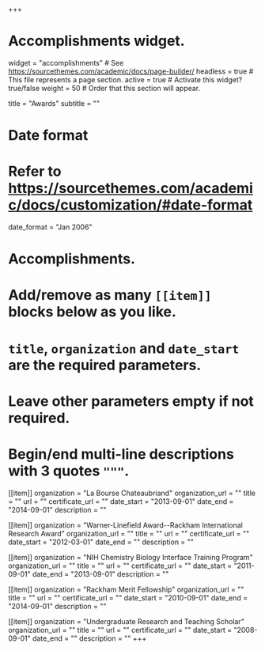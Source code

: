 +++
# Accomplishments widget.
widget = "accomplishments"  # See https://sourcethemes.com/academic/docs/page-builder/
headless = true  # This file represents a page section.
active = true  # Activate this widget? true/false
weight = 50  # Order that this section will appear.

title = "Awards"
subtitle = ""

# Date format
#   Refer to https://sourcethemes.com/academic/docs/customization/#date-format
date_format = "Jan 2006"

# Accomplishments.
#   Add/remove as many `[[item]]` blocks below as you like.
#   `title`, `organization` and `date_start` are the required parameters.
#   Leave other parameters empty if not required.
#   Begin/end multi-line descriptions with 3 quotes `"""`.

[[item]]
  organization = "La Bourse Chateaubriand"
  organization_url = ""
  title = ""
  url = ""
  certificate_url = ""
  date_start = "2013-09-01"
  date_end = "2014-09-01"
  description = ""

[[item]]
  organization = "Warner-Linefield Award--Rackham International Research Award"
  organization_url = ""
  title = ""
  url = ""
  certificate_url = ""
  date_start = "2012-03-01"
  date_end = ""
  description = ""
  
[[item]]
  organization = "NIH Chemistry Biology Interface Training Program"
  organization_url = ""
  title = ""
  url = ""
  certificate_url = ""
  date_start = "2011-09-01"
  date_end = "2013-09-01"
  description = ""

[[item]]
  organization = "Rackham Merit Fellowship"
  organization_url = ""
  title = ""
  url = ""
  certificate_url = ""
  date_start = "2010-09-01"
  date_end = "2014-09-01"
  description = ""
  
  [[item]]
  organization = "Undergraduate Research and Teaching Scholar"
  organization_url = ""
  title = ""
  url = ""
  certificate_url = ""
  date_start = "2008-09-01"
  date_end = ""
  description = ""
+++
